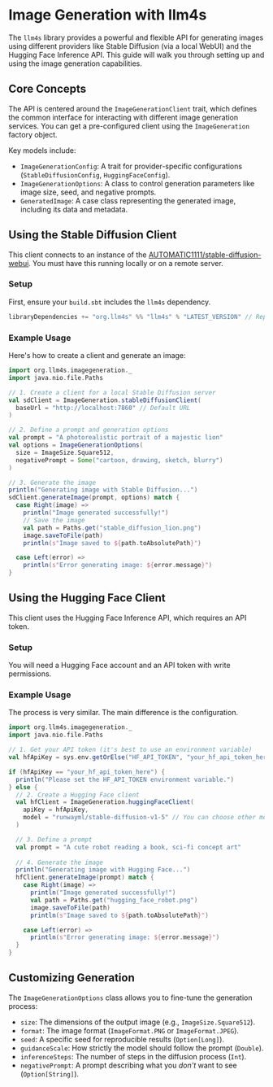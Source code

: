 # Image Generation with llm4s

The `llm4s` library provides a powerful and flexible API for generating images using different providers like Stable Diffusion (via a local WebUI) and the Hugging Face Inference API. This guide will walk you through setting up and using the image generation capabilities.

## Core Concepts

The API is centered around the `ImageGenerationClient` trait, which defines the common interface for interacting with different image generation services. You can get a pre-configured client using the `ImageGeneration` factory object.

Key models include:
- `ImageGenerationConfig`: A trait for provider-specific configurations (`StableDiffusionConfig`, `HuggingFaceConfig`).
- `ImageGenerationOptions`: A class to control generation parameters like image size, seed, and negative prompts.
- `GeneratedImage`: A case class representing the generated image, including its data and metadata.

## Using the Stable Diffusion Client

This client connects to an instance of the [AUTOMATIC1111/stable-diffusion-webui](https://github.com/AUTOMATIC1111/stable-diffusion-webui). You must have this running locally or on a remote server.

### Setup

First, ensure your `build.sbt` includes the `llm4s` dependency.

```scala
libraryDependencies += "org.llm4s" %% "llm4s" % "LATEST_VERSION" // Replace with the actual version
```

### Example Usage

Here's how to create a client and generate an image:

```scala
import org.llm4s.imagegeneration._
import java.nio.file.Paths

// 1. Create a client for a local Stable Diffusion server
val sdClient = ImageGeneration.stableDiffusionClient(
  baseUrl = "http://localhost:7860" // Default URL
)

// 2. Define a prompt and generation options
val prompt = "A photorealistic portrait of a majestic lion"
val options = ImageGenerationOptions(
  size = ImageSize.Square512,
  negativePrompt = Some("cartoon, drawing, sketch, blurry")
)

// 3. Generate the image
println("Generating image with Stable Diffusion...")
sdClient.generateImage(prompt, options) match {
  case Right(image) =>
    println("Image generated successfully!")
    // Save the image
    val path = Paths.get("stable_diffusion_lion.png")
    image.saveToFile(path)
    println(s"Image saved to ${path.toAbsolutePath}")

  case Left(error) =>
    println(s"Error generating image: ${error.message}")
}
```

## Using the Hugging Face Client

This client uses the Hugging Face Inference API, which requires an API token.

### Setup

You will need a Hugging Face account and an API token with write permissions.

### Example Usage

The process is very similar. The main difference is the configuration.

```scala
import org.llm4s.imagegeneration._
import java.nio.file.Paths

// 1. Get your API token (it's best to use an environment variable)
val hfApiKey = sys.env.getOrElse("HF_API_TOKEN", "your_hf_api_token_here")

if (hfApiKey == "your_hf_api_token_here") {
  println("Please set the HF_API_TOKEN environment variable.")
} else {
  // 2. Create a Hugging Face client
  val hfClient = ImageGeneration.huggingFaceClient(
    apiKey = hfApiKey,
    model = "runwayml/stable-diffusion-v1-5" // You can choose other models
  )

  // 3. Define a prompt
  val prompt = "A cute robot reading a book, sci-fi concept art"
  
  // 4. Generate the image
  println("Generating image with Hugging Face...")
  hfClient.generateImage(prompt) match {
    case Right(image) =>
      println("Image generated successfully!")
      val path = Paths.get("hugging_face_robot.png")
      image.saveToFile(path)
      println(s"Image saved to ${path.toAbsolutePath}")

    case Left(error) =>
      println(s"Error generating image: ${error.message}")
  }
}
```

## Customizing Generation

The `ImageGenerationOptions` class allows you to fine-tune the generation process:

- `size`: The dimensions of the output image (e.g., `ImageSize.Square512`).
- `format`: The image format (`ImageFormat.PNG` or `ImageFormat.JPEG`).
- `seed`: A specific seed for reproducible results (`Option[Long]`).
- `guidanceScale`: How strictly the model should follow the prompt (`Double`).
- `inferenceSteps`: The number of steps in the diffusion process (`Int`).
- `negativePrompt`: A prompt describing what you *don't* want to see (`Option[String]`). 